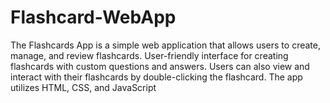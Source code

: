 # Flashcard-WebApp
The Flashcards App is a simple web application that allows users to create, manage, and review flashcards. User-friendly interface for creating flashcards with custom questions and answers. Users can also view and interact with their flashcards by double-clicking the flashcard. The app utilizes HTML, CSS, and JavaScript
